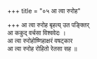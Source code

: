 +++
title = "०५ आ त्वा रुरोह"

+++
आ त्वा रुरोह बृहत्य् उत पङ्क्तिर्  
आ ककुद् वर्चसा विश्ववेदः ।  
आ त्वा रुरोहोष्णिहाक्षरं वषट्कार  
आ त्वा रुरोह रोहितो रेतसा सह ॥